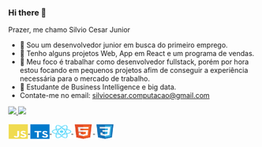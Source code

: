 ### Hi there 👋
Prazer, me chamo Silvio Cesar Junior

- 🔭 Sou um desenvolvedor junior em busca do primeiro emprego.
- 💬 Tenho alguns projetos Web, App em React e um programa de vendas.
- 💬 Meu foco é trabalhar como desenvolvedor fullstack, porém por hora estou focando em pequenos projetos afim de conseguir a experiência necessária para o mercado de trabalho.
- 🌱 Estudante de Business Intelligence e big data.
- Contate-me no email: silviocesar.computacao@gmail.com 

<div>
  <a href="https://github.com/silviocesarjunior">
  <img height="180em" src="https://github-readme-stats.vercel.app/api?username=silviocesarjunior&show_icons=true&theme=dark&include_all_commits=true&count_private=true"/>
  <img height="180em" src="https://github-readme-stats.vercel.app/api/top-langs/?username=silviocesarjunior&layout=compact&langs_count=7&theme=dark"/>
</div>
<div style="display: inline_block"><br>
  <img align="center" alt="Silvio-Js" height="30" width="40" src="https://raw.githubusercontent.com/devicons/devicon/master/icons/javascript/javascript-plain.svg">
  <img align="center" alt="Silvio-Ts" height="30" width="40" src="https://raw.githubusercontent.com/devicons/devicon/master/icons/typescript/typescript-plain.svg">
  <img align="center" alt="Silvio-React" height="30" width="40" src="https://raw.githubusercontent.com/devicons/devicon/master/icons/react/react-original.svg">
  <img align="center" alt="Silvio-HTML" height="30" width="40" src="https://raw.githubusercontent.com/devicons/devicon/master/icons/html5/html5-original.svg">
  <img align="center" alt="Silvio-CSS" height="30" width="40" src="https://raw.githubusercontent.com/devicons/devicon/master/icons/css3/css3-original.svg">
</div>

